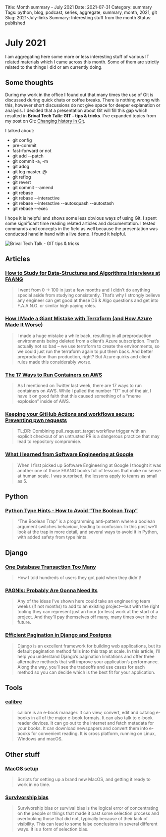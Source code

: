 Title: Month summary - July 2021
Date: 2021-07-31
Category: summary
Tags: python, blog, podcast, series, aggregate, summary, month, 2021, git
Slug: 2021-July-links
Summary: Interesting stuff from the month
Status: published

# July 2021

I am aggregating here some more or less interesting stuff of various IT related materials which I came across this month.
Some of them are strictly related to the things I did or am currently doing.

## Some thoughts

During my work in the office I found out that many times the use of Git is discussed during quick chats or coffee breaks.
There is nothing wrong with this, however short discussions do not give space for deeper explanation or analysis.
I decided that a presentation about Git will fill this gap which resulted in **Brival Tech Talk: GIT - tips & tricks**.
I've expanded topics from my post on Git: [Changing history in Git]({filename}/posts/2019_08_12_git_change_history.md).

I talked about:

<ul>
    <li>git config </li>
    <li>pre-commit </li>
    <li>fast-forward or not </li>
    <li>git add --patch </li>
    <li>git commit -a, -m </li>
    <li>git adog </li>
    <li>git log master..@ </li>
    <li>git reflog </li>
    <li>git revert </li>
    <li>git commit --amend </li>
    <li>git rebase </li>
    <li>git rebase --interactive </li>
    <li>git rebase --interactive --autosquash --autostash </li>
    <li>git rebase --exec </li>
</ul>

I hope it is helpful and shows some less obvious ways of using Git.
I spent some significant time reading related articles and documentation.
I tested commands and concepts in the field as well because the presentation was conducted hand in hand with a live demo.
I found it helpful.

![Brival Tech Talk - GIT tips & tricks]({static}/images/posts/2021/brival_tech_talk_git.jpg)

## Articles

### [How to Study for Data-Structures and Algorithms Interviews at FAANG](https://medium.com/swlh/how-to-study-for-data-structures-and-algorithms-interviews-at-faang-65043e00b5df)

> I went from 0 → 100 in just a few months and I didn’t do anything special aside from studying consistently. That’s why I strongly believe any engineer can get good at these DS & Algo questions and get into F.A.A.N.G. or similar high paying roles.

### [How I Made a Giant Mistake with Terraform (and How Azure Made It Worse)](https://www.craigstuntz.com/posts/2021-07-08-how-i-made-a-giant-mistake-with-terraform.html)

> I made a huge mistake a while back, resulting in all preproduction environments being deleted from a client’s Azure subscription. That’s actually not so bad – we use terraform to create the environments, so we could just run the terraform again to put them back. And better preproduction than production, right? But Azure quirks and client rules made this considerably worse.

### [The 17 Ways to Run Containers on AWS](https://www.lastweekinaws.com/blog/the-17-ways-to-run-containers-on-aws/)

> As I mentioned on Twitter last week, there are 17 ways to run containers on AWS. While I pulled the number “17” out of the air, I have it on good faith that this caused something of a “meme explosion” inside of AWS.

### [Keeping your GitHub Actions and workflows secure: Preventing pwn requests](https://securitylab.github.com/research/github-actions-preventing-pwn-requests/)

> TL;DR: Combining pull_request_target workflow trigger with an explicit checkout of an untrusted PR is a dangerous practice that may lead to repository compromise.

### [What I learned from Software Engineering at Google](https://swizec.com/blog/what-i-learned-from-software-engineering-at-google/)

> When I first picked up Software Engineering at Google I thought it was another one of those FAANG books full of lessons that make no sense at human scale. I was surprised, the lessons apply to teams as small as 5.

## Python

### [Python Type Hints - How to Avoid “The Boolean Trap”](https://adamj.eu/tech/2021/07/10/python-type-hints-how-to-avoid-the-boolean-trap/)

> “The Boolean Trap” is a programming anti-pattern where a boolean argument switches behaviour, leading to confusion. In this post we’ll look at the trap in more detail, and several ways to avoid it in Python, with added safety from type hints.

## Django

### [One Database Transaction Too Many](https://hakibenita.com/django-nested-transaction)

> How I told hundreds of users they got paid when they didn't!

### [PAGNIs: Probably Are Gonna Need Its](https://simonwillison.net/2021/Jul/1/pagnis/)

> Any of the ideas I’ve shown here could take an engineering team weeks (if not months) to add to an existing project—but with the right tooling they can represent just an hour (or less) work at the start of a project. And they’ll pay themselves off many, many times over in the future.

### [Efficient Pagination in Django and Postgres](https://pganalyze.com/blog/pagination-django-postgres)

> Django is an excellent framework for building web applications, but its default pagination method falls into this trap at scale. In this article, I’ll help you understand Django’s pagination limitations and offer three alternative methods that will improve your application’s performance. Along the way, you’ll see the tradeoffs and use cases for each method so you can decide which is the best fit for your application.

## Tools

### [calibre](https://github.com/kovidgoyal/calibre)

> calibre is an e-book manager. It can view, convert, edit and catalog e-books in all of the major e-book formats. It can also talk to e-book reader devices. It can go out to the internet and fetch metadata for your books. It can download newspapers and convert them into e-books for convenient reading. It is cross platform, running on Linux, Windows and macOS.

## Other stuff

### [MacOS setup](https://github.com/vol24pl/MacOS-setup)

> Scripts for setting up a brand new MacOS, and getting it ready to work in no time.

### [Survivorship bias](https://en.wikipedia.org/wiki/Survivorship_bias)

> Survivorship bias or survival bias is the logical error of concentrating on the people or things that made it past some selection process and overlooking those that did not, typically because of their lack of visibility. This can lead to some false conclusions in several different ways. It is a form of selection bias.
